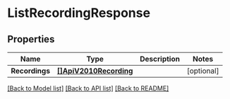 # ListRecordingResponse

## Properties

Name | Type | Description | Notes
------------ | ------------- | ------------- | -------------
**Recordings** | [**[]ApiV2010Recording**](ApiV2010Recording.md) |  |[optional] 

[[Back to Model list]](../README.md#documentation-for-models) [[Back to API list]](../README.md#documentation-for-api-endpoints) [[Back to README]](../README.md)


